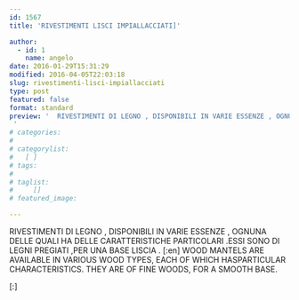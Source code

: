 ```yaml
---
id: 1567
title: 'RIVESTIMENTI LISCI IMPIALLACCIATI]'

author:
  - id: 1
    name: angelo
date: 2016-01-29T15:31:29
modified: 2016-04-05T22:03:18
slug: rivestimenti-lisci-impiallacciati
type: post
featured: false
format: standard
preview: '  RIVESTIMENTI DI LEGNO , DISPONIBILI IN VARIE ESSENZE , OGNUNA DELLE QUALI HA DELLE CARATTERISTICHE PARTICOLARI .ESSI SONO DI &hellip;
 '
# categories: 
#    
# categorylist: 
#   [ ]
# tags: 
#   
# taglist: 
#     []
# featured_image: 

---
```



RIVESTIMENTI DI LEGNO , DISPONIBILI IN VARIE ESSENZE , OGNUNA DELLE QUALI HA DELLE CARATTERISTICHE PARTICOLARI .ESSI SONO DI LEGNI PREGIATI ,PER UNA BASE LISCIA .
[:en]
WOOD MANTELS ARE AVAILABLE IN VARIOUS WOOD TYPES, EACH OF WHICH HASPARTICULAR CHARACTERISTICS. THEY ARE OF FINE WOODS, FOR A SMOOTH BASE.

[:]

